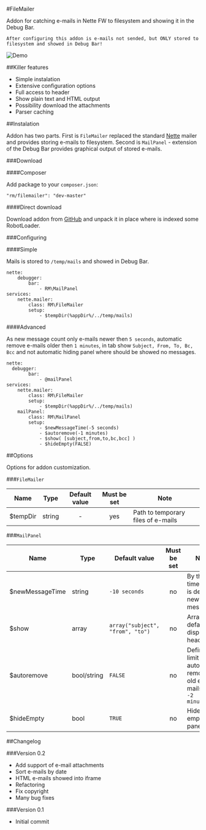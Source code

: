 #FileMailer

Addon for catching e-mails in Nette FW to filesystem and showing it in the Debug Bar.

```
After configuring this addon is e-mails not sended, but ONLY stored to filesystem and showed in Debug Bar!
```

![Demo](http://i40.tinypic.com/oh91dd.png)

##Killer features

- Simple instalation
- Extensive configuration options
- Full access to header
- Show plain text and HTML output
- Possibility download the attachments
- Parser caching

##Instalation

Addon has two parts. First is `FileMailer` replaced the standard [Nette](http://nette.org) mailer and provides storing e-mails to filesystem. Second is `MailPanel` - extension of the Debug Bar provides graphical output of stored e-mails.

###Download

####Composer

Add package to your `composer.json`:

```
"rm/filemailer": "dev-master"
```

####Direct download

Download addon from [GitHub](https://github.com/romanmatyus/FileMailer) and unpack it in place where is indexed some RobotLoader.

###Configuring

####Simple

Mails is stored to `/temp/mails` and showed in Debug Bar.


```
nette:
	debugger:
		bar:
			- RM\MailPanel
services:
	nette.mailer:
		class: RM\FileMailer
		setup:
			- $tempDir(%appDir%/../temp/mails)
```

####Advanced

As new message count only e-mails newer then `5 seconds`, automatic remove e-mails older then `1 minutes`, in tab show `Subject, From, To, Bc, Bcc` and not automatic hiding panel where should be showed no messages.


```
nette:
  debugger:
		bar:
			- @mailPanel
services:
	nette.mailer:
		class: RM\FileMailer
		setup:
			- $tempDir(%appDir%/../temp/mails)
	mailPanel:
		class: RM\MailPanel
		setup:
			- $newMessageTime(-5 seconds)
			- $autoremove(-1 minutes)
			- $show( [subject,from,to,bc,bcc] )
			- $hideEmpty(FALSE)
```

##Options

Options for addon customization.

###`FileMailer`

| Name          |  Type  | Default value | Must be set |               Note                 |
| ------------- |:------:|:-------------:| :----------:| ---------------------------------- |
| $tempDir      | string |       -       |      yes    | Path to temporary files of e-mails |

###`MailPanel`

| Name            | Type        | Default value                    | Must be set | Note                                                             |
| --------------- | ----------- | ---------------------------------| :----------:| ---------------------------------------------------------------- |
| $newMessageTime | string      | `-10 seconds`                    | no          | By this time limit is defined new messages.                      |    
| $show           | array       | `array("subject", "from", "to")` | no          | Array of default displayed headers.                               |
| $autoremove     | bool/string | `FALSE`                          | no          | Define limit for automatic remove old e-mails. E.g. `-2 minutes` |
| $hideEmpty      | bool        | `TRUE`                           | no          | Hide empty panel?                                                |

##Changelog

###Version 0.2

- Add support of e-mail attachments
- Sort e-mails by date
- HTML e-mails showed into iframe
- Refactoring
- Fix copyright
- Many bug fixes

###Version 0.1

- Initial commit